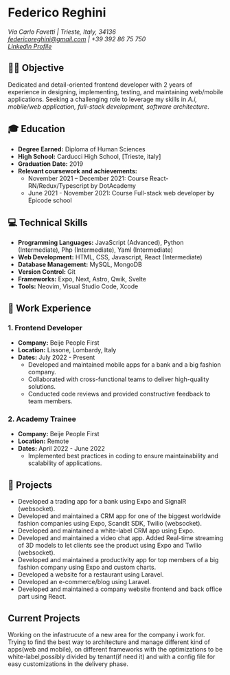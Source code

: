# Federico Reghini
*Via Carlo Favetti | Trieste, Italy, 34136*  
*federicoreghini@gmail.com | +39 392 86 75 750*  
[*LinkedIn Profile*](https://www.linkedin.com/in/federico-reghini)

## 👨‍💻 Objective
Dedicated and detail-oriented frontend developer with 2 years of experience in designing, implementing, testing, and maintaining web/mobile applications. Seeking a challenging role to leverage my skills in *A.i, mobile/web application, full-stack development, software architecture*.

## 🎓 Education
- **Degree Earned:** Diploma of Human Sciences
- **High School:** Carducci High School, [Trieste, italy]
- **Graduation Date:** 2019
- **Relevant coursework and achievements:**
  - November 2021 – December 2021: Course React-RN/Redux/Typescript by DotAcademy
  - June 2021 - November 2021: Course Full-stack web developer by Epicode school

## 💻 Technical Skills
- **Programming Languages:** JavaScript (Advanced), Python (Intermediate), Php (Intermediate), Yaml (Intermediate)
- **Web Development:** HTML, CSS, Javascript, React (Intermediate)
- **Database Management:** MySQL, MongoDB
- **Version Control:** Git
- **Frameworks:** Expo, Next, Astro, Qwik, Svelte
- **Tools:** Neovim, Visual Studio Code, Xcode

## 💼 Work Experience
### 1. Frontend Developer
- **Company:** Beije People First
- **Location:** Lissone, Lombardy, Italy
- **Dates:** July 2022 - Present
  - Developed and maintained mobile apps for a bank and a big fashion company.
  - Collaborated with cross-functional teams to deliver high-quality solutions.
  - Conducted code reviews and provided constructive feedback to team members.

### 2. Academy Trainee
- **Company:** Beije People First
- **Location:** Remote
- **Dates:** April 2022 - June 2022
  - Implemented best practices in coding to ensure maintainability and scalability of applications.

## 🚀 Projects
- Developed a trading app for a bank using Expo and SignalR (websocket).
- Developed and maintained a CRM app for one of the biggest worldwide fashion companies using Expo, Scandit SDK, Twilio (websocket).
- Developed and maintained a white-label CRM app using Expo.
- Developed and maintained a video chat app. Added Real-time streaming of 3D models to let clients see the product using Expo and Twilio (websocket).
- Developed and maintained a productivity app for top members of a big fashion company using Expo and custom charts.
- Developed a website for a restaurant using Laravel.
- Developed an e-commerce/blog using Laravel.
- Developed and maintained a company website frontend and back office part using React.

## Current Projects
  Working on the infastrucute of a new area for the company i work for. Trying to find the best way to architecture and manage different kind of apps(web and mobile),
  on different frameworks with  the optimizations to be white-label,possibly divided by tenant(if need it) and with a config file for easy customizations in the 
  delivery phase.
